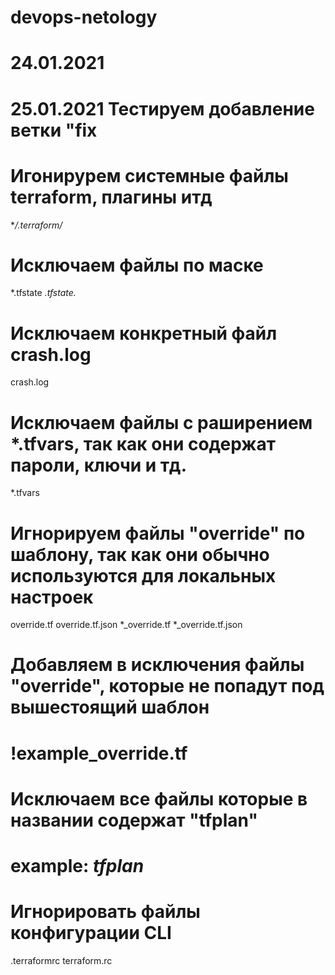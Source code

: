 # devops-netology
# 24.01.2021
# 25.01.2021 Тестируем добавление ветки "fix

# Игонирурем системные файлы terraform, плагины итд
**/.terraform/*

# Исключаем файлы по маске
*.tfstate
*.tfstate.*

# Исключаем конкретный файл crash.log
crash.log

# Исключаем файлы с раширением *.tfvars, так как они содержат пароли, ключи и тд.
*.tfvars

# Игнорируем файлы "override" по шаблону, так как они обычно используются для локальных настроек
override.tf
override.tf.json
*_override.tf
*_override.tf.json

# Добавляем в исключения файлы "override", которые не попадут под вышестоящий шаблон
# !example_override.tf

# Исключаем все файлы которые в названии содержат "tfplan"
# example: *tfplan*

# Игнорировать файлы конфигурации CLI
.terraformrc
terraform.rc
